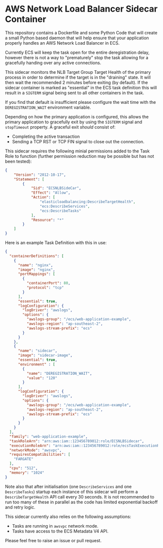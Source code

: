 # AWS Network Load Balancer Sidecar Container

This repository contains a Dockerfile and some Python Code that will create a small Python based daemon that will help ensure that your application properly handles an AWS Network Load Balancer in ECS.

Currently ECS will keep the task open for the entire deregistration delay, however there is not a way to "prematurely" stop the task allowing for a gracefully handing over any active connections.

This sidecar monitors the NLB Target Group Target Health of the primary process in order to determine if the target is in the "draining" state. It will then wait the recommended 2 minutes before exiting (by default). If the sidecar container is marked as "essential" in the ECS task definition this will result in a `SIGTERM` signal being sent to all other containers in the task.

If you find that default is insufficient please configure the wait time with the `DEREGISTRATION_WAIT` environment variable.

Depending on how the primary application is configured, this allows the primary application to gracefully exit by using the `SIGTERM` signal and `stopTimeout` property. A graceful exit _should_ consist of:

- Completing the active transaction
- Sending a TCP RST or TCP FIN signal to close out the connection.

This sidecar requires the following minial permissions added to the Task Role to function (further permission reduction may be possible but has not been tested):

```json
{
    "Version": "2012-10-17",
    "Statement": [
        {
            "Sid": "ECSNLBSideCar",
            "Effect": "Allow",
            "Action": [
                "elasticloadbalancing:DescribeTargetHealth",
                "ecs:DescribeServices",
                "ecs:DescribeTasks"
            ],
            "Resource": "*"
        }
    ]
}
```

Here is an example Task Definition with this in use:

```json
{
  "containerDefinitions": [
    {
      "name": "nginx",
      "image": "nginx",
      "portMappings": [
        {
          "containerPort": 80,
          "protocol": "tcp"
        }
      ],
      "essential": true,
      "logConfiguration": {
        "logDriver": "awslogs",
        "options": {
          "awslogs-group": "/ecs/web-application-example",
          "awslogs-region": "ap-southeast-2",
          "awslogs-stream-prefix": "ecs"
        }
      }
    },
    {
      "name": "sidecar",
      "image": "sidecar-image",
      "essential": true,
      "environment" : [
        {
          "name": "DEREGISTRATION_WAIT",
          "value": "120"
        }     
      ],
      "logConfiguration": {
        "logDriver": "awslogs",
        "options": {
          "awslogs-group": "/ecs/web-application-example",
          "awslogs-region": "ap-southeast-2",
          "awslogs-stream-prefix": "ecs"
        }
      }
    }
  ],
  "family": "web-application-example",
  "taskRoleArn": "arn:aws:iam::123456789012:role/ECSNLBSidecar",
  "executionRoleArn": "arn:aws:iam::123456789012:role/ecsTaskExecutionRole",
  "networkMode": "awsvpc",
  "requiresCompatibilities": [
    "FARGATE"
  ],
  "cpu": "512",
  "memory": "1024"
}

```

Note also that after initialisation (one `DescribeServices` and one `DescribeTasks`) startup each instance of this sidecar will perform a `DescribeTargetHealth` API call every 30 seconds. It is not recommended to run too many of these in parallel as the code has limited exponential backoff and retry logic.

This sidecar currently also relies on the following assumptions:

- Tasks are running in `awsvpc` network mode.
- Tasks have access to the ECS Metadata V4 API.

Please feel free to raise an issue or pull request.